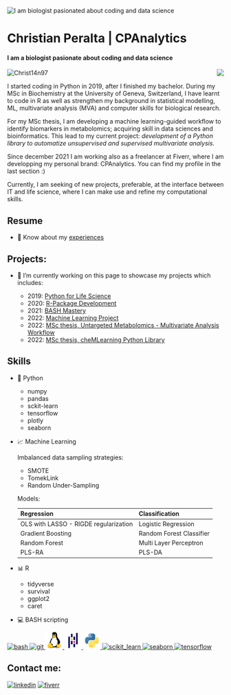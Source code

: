 ![I am biologist pasionated about coding and data science](https://www.linkedin.com/in/christian-peralta-viteri-71a81b16b/overlay/background-image/)
# Christian Peralta | CPAnalytics
#### I am a biologist pasionate about coding and data science




<img align="right" src="https://encrypted-tbn0.gstatic.com/images?q=tbn:ANd9GcRqdas29w9nPrpAzGAq_50xEHyBiOq9DAMekg&usqp=CAU">
<p align="left"> <img src="https://komarev.com/ghpvc/?username=Christ14n97&label=Profile%20views&color=0e75b6&style=flat" alt="Christ14n97" /> </p>

I started coding in Python in 2019, after I finished my bachelor. During my MSc in Biochemistry at the University of Geneva, Switzerland, I have learnt to code in R as well as strengthen my background in statistical modelling, ML, multivariate analysis (MVA) and computer skills for biological research.

For my MSc thesis, I am developing a machine learning-guided workflow to identify biomarkers in metabolomics; acquiring skill in data sciences and bioinformatics. This lead to my current project: *development of a Python library to automatize unsupervised and supervised multivariate analysis*.

Since december 2021 I am working also as a freelancer at Fiverr, where I am developping my personal brand: CPAnalytics. You can find my profile in the last section :)

Currently, I am seeking of new projects, preferable, at the interface between IT and life science, where I can make use and refine my computational skills.

## Resume

- 📄 Know about my [experiences](https://github.com/Christ14n97/Christ14n97/blob/master/Peralta_Christian_CV.pdf)

## Projects:

- 🔭 I’m currently working on this page to showcase my projects which includes:

   * 2019: [Python for Life Science](https://github.com/Christ14n97/Python_4_LifeScience_2019)
   * 2020: [R-Package Development](https://github.com/Christ14n97/R_package_2020)
   * 2021: [BASH Mastery](https://github.com/Christ14n97/Bash_mastery_2021)
   * 2022: [Machine Learning Project](https://github.com/Christ14n97/Machine_Learning_Competition_2022)
   * 2022: [MSc thesis, Untargeted Metabolomics - Multivariate Analysis Workflow](https://github.com/Christ14n97/MSc_Untarg_Metabo_Workflow)
   * 2022: [MSc thesis, cheMLearning Python Library](https://github.com/Christ14n97/cheMLearning)

## Skills 

* :snake: Python                 
    * numpy
    * pandas
    * sckit-learn
    * tensorflow
    * plotly
    * seaborn
* :chart_with_upwards_trend: Machine Learning


   Imbalanced data sampling strategies:
    * SMOTE
    * TomekLink
    * Random Under-Sampling

   Models:
   
   
   | Regression  | Classification |
   | ------------- | ------------- |
   | OLS with LASSO - RIGDE regularization | Logistic Regression  |
   | Gradient Boosting  | Random Forest Classifier  |
   | Random Forest  | Multi Layer Perceptron  |
   | PLS-RA | PLS-DA |

* :bar_chart: R
    * tidyverse
    * survival
    * ggplot2
    * caret
* :computer: BASH scripting

<p align="left"> <a href="https://www.gnu.org/software/bash/" target="_blank" rel="noreferrer"> <img src="https://www.vectorlogo.zone/logos/gnu_bash/gnu_bash-icon.svg" alt="bash" width="40" height="40"/> </a> <a href="https://git-scm.com/" target="_blank" rel="noreferrer"> <img src="https://www.vectorlogo.zone/logos/git-scm/git-scm-icon.svg" alt="git" width="40" height="40"/> </a> <a href="https://www.linux.org/" target="_blank" rel="noreferrer"> <img src="https://raw.githubusercontent.com/devicons/devicon/master/icons/linux/linux-original.svg" alt="linux" width="40" height="40"/> </a> <a href="https://pandas.pydata.org/" target="_blank" rel="noreferrer"> <img src="https://raw.githubusercontent.com/devicons/devicon/2ae2a900d2f041da66e950e4d48052658d850630/icons/pandas/pandas-original.svg" alt="pandas" width="40" height="40"/> </a> <a href="https://www.python.org" target="_blank" rel="noreferrer"> <img src="https://raw.githubusercontent.com/devicons/devicon/master/icons/python/python-original.svg" alt="python" width="40" height="40"/> </a> <a href="https://scikit-learn.org/" target="_blank" rel="noreferrer"> <img src="https://upload.wikimedia.org/wikipedia/commons/0/05/Scikit_learn_logo_small.svg" alt="scikit_learn" width="40" height="40"/> </a> <a href="https://seaborn.pydata.org/" target="_blank" rel="noreferrer"> <img src="https://seaborn.pydata.org/_images/logo-mark-lightbg.svg" alt="seaborn" width="40" height="40"/> </a> <a href="https://www.tensorflow.org" target="_blank" rel="noreferrer"> <img src="https://www.vectorlogo.zone/logos/tensorflow/tensorflow-icon.svg" alt="tensorflow" width="40" height="40"/> </a> </p>

## Contact me:
[<img src='https://cdn.jsdelivr.net/npm/simple-icons@3.0.1/icons/linkedin.svg' alt='linkedin' height='40'>](https://www.linkedin.com/in/https://linkedin.com/in/https://www.linkedin.com/in/christian-peralta-viteri-71a81b16b//)  [<img src='https://cdn.jsdelivr.net/npm/simple-icons@3.0.1/icons/fiverr.svg' alt='fiverr' height='40'>](https://www.fiverr.com/christian_94_97?up_rollout=true)  


